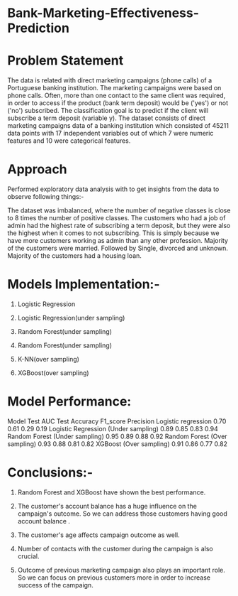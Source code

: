 # Bank-Marketing-Effectiveness-Prediction
# Problem Statement
The data is related with direct marketing campaigns (phone calls) of a Portuguese banking institution. The marketing campaigns were based on phone calls. Often, more than one contact to the same client was required, in order to access if the product (bank term deposit) would be ('yes') or not ('no') subscribed. The classification goal is to predict if the client will subscribe a term deposit (variable y). The dataset consists of direct marketing campaigns data of a banking institution which consisted of 45211 data points with 17 independent variables out of which 7 were numeric features and 10 were categorical features.

# Approach
Performed exploratory data analysis with to get insights from the data to observe following things:-

The dataset was imbalanced, where the number of negative classes is close to 8 times the number of positive classes.
The customers who had a job of admin had the highest rate of subscribing a term deposit, but they were also the highest when it comes to not subscribing. This is simply because we have more customers working as admin than any other profession.
Majority of the customers were married. Followed by Single, divorced and unknown.
Majority of the customers had a housing loan.
# Models Implementation:-
1. Logistic Regression

2. Logistic Regression(under sampling)

3. Random Forest(under sampling)

4. Random Forest(under sampling)

5. K-NN(over sampling)
 
6. XGBoost(over sampling)
# Model Performance:
Model	Test AUC	Test Accuracy	F1_score	Precision
Logistic regression	0.70	0.61	0.29	0.19
Logistic Regression (Under sampling)	0.89	0.85	0.83	0.94
Random Forest (Under sampling)	0.95	0.89	0.88	0.92
Random Forest (Over sampling)	0.93	0.88	0.81	0.82
XGBoost (Over sampling)	0.91	0.86	0.77	0.82
# Conclusions:-
1. Random Forest and XGBoost have shown the best performance.

2. The customer's account balance has a huge influence on the campaign's outcome. So we can address those customers having good account balance .

3. The customer's age affects campaign outcome as well.

4. Number of contacts with the customer during the campaign is also crucial.

5. Outcome of previous marketing campaign also plays an important role. So we can focus on previous customers more in order to increase success of the campaign.
